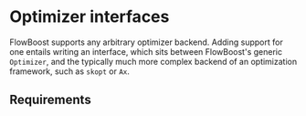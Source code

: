 # Optimizer interfaces
FlowBoost supports any arbitrary optimizer backend. Adding support for one entails writing an interface, which sits between FlowBoost's generic `Optimizer`, and the typically much more complex backend of an optimization framework, such as `skopt` or `Ax`.

## Requirements
